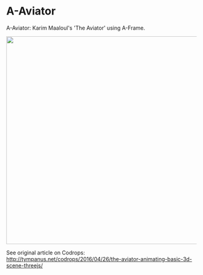 # A-Aviator
A-Aviator: Karim Maaloul's 'The Aviator' using A-Frame.

<img src="http://rlamana.es/img/a-aviator.png" width="550"/>

See original article on Codrops: http://tympanus.net/codrops/2016/04/26/the-aviator-animating-basic-3d-scene-threejs/
